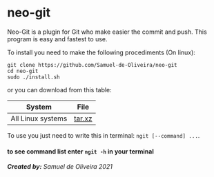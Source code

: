 # neo-git

Neo-Git is a plugin for Git who make easier
the commit and push. This program is easy 
and fastest to use.

To install you need to make the following
procediments (On linux):
	
	git clone https://github.com/Samuel-de-Oliveira/neo-git
	cd neo-git
	sudo ./install.sh

or you can download from this table:

| System | File |
|--------|------|
|All Linux systems|[tar.xz]()|


To use you just need to write this in terminal: `ngit [--command] ...`.

#### to see command list enter `ngit -h` in your terminal
*<strong>Created by:</strong> Samuel de Oliveira 2021*
